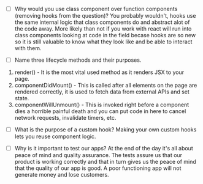 - [ ] Why would you use class component over function components (removing hooks from the question)?
You probably wouldn't, hooks use the same internal logic that class components do and abstract alot of the code away.
More likely than not if you work with react will run into class components looking at code in the field becase hooks 
are so new so it is still valuable to know what they look like and be able to interact with them. 

- [ ] Name three lifecycle methods and their purposes.
1. render() - It is the most vital used method as it renders JSX to your page.
2. componentDidMount() - This is called after all elements on the page are rendered correctly, it is used to fetch data from external APIs and set state. 
3. componentWillUnmount() - This is invoked right before a component dies a horrible painful death and you can put code in here to cancel network requests, invalidate timers, etc. 


- [ ] What is the purpose of a custom hook?
Making your own custom hooks lets you reuse component logic.

- [ ] Why is it important to test our apps?
At the end of the day it's all about peace of mind and quality assurance.
The tests assure us that our product is working correctly and that in turn gives us the peace of mind that the 
quality of our app is good. A poor functioning app will not generate money and lose customers. 